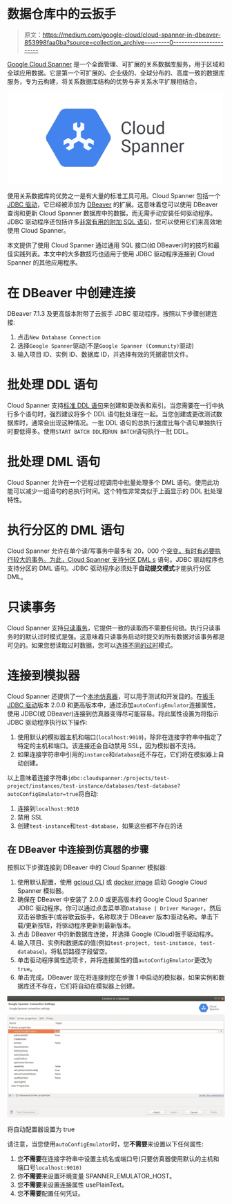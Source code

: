 # 数据仓库中的云扳手

> 原文：<https://medium.com/google-cloud/cloud-spanner-in-dbeaver-853998faa0ba?source=collection_archive---------0----------------------->

[Google Cloud Spanner](https://cloud.google.com/spanner) 是一个全面管理、可扩展的关系数据库服务，用于区域和全球应用数据。它是第一个可扩展的、企业级的、全球分布的、高度一致的数据库服务，专为云构建，将关系数据库结构的优势与非关系水平扩展相结合。

![](img/5ea3e6661905a239ecd25ee94bea5a27.png)

使用关系数据库的优势之一是有大量的标准工具可用。Cloud Spanner 包括一个 [JDBC 驱动](https://cloud.google.com/spanner/docs/use-oss-jdbc)，它已经被添加为 [DBeaver](https://dbeaver.io/) 的扩展。这意味着您可以使用 DBeaver 查询和更新 Cloud Spanner 数据库中的数据，而无需手动安装任何驱动程序。JDBC 驱动程序还包括许多[非常有用的附加 SQL 语句](https://cloud.google.com/spanner/docs/use-oss-jdbc#session_management_statements)，您可以使用它们来高效地使用 Cloud Spanner。

本文提供了使用 Cloud Spanner 通过通用 SQL 接口(如 DBeaver)时的技巧和最佳实践列表。本文中的大多数技巧也适用于使用 JDBC 驱动程序连接到 Cloud Spanner 的其他应用程序。

# 在 DBeaver 中创建连接

DBeaver 7.1.3 及更高版本附带了云扳手 JDBC 驱动程序。按照以下步骤创建连接:

1.  点击`New Database Connection`
2.  选择`Google Spanner`驱动(不是`Google Spanner (Community)`驱动)
3.  输入项目 ID、实例 ID、数据库 ID，并选择有效的凭据密钥文件。

# 批处理 DDL 语句

Cloud Spanner 支持[标准 DDL 语句](https://cloud.google.com/spanner/docs/data-definition-language)来创建和更改表和索引。当您需要在一行中执行多个语句时，强烈建议将多个 DDL 语句批处理在一起。当您创建或更改测试数据库时，通常会出现这种情况。一批 DDL 语句的总执行速度比每个语句单独执行时要低得多。使用`START BATCH DDL`和`RUN BATCH`语句执行一批 DDL。

# 批处理 DML 语句

Cloud Spanner 允许在一个远程过程调用中批量处理多个 DML 语句。使用此功能可以减少一组语句的总执行时间。这个特性非常类似于上面显示的 DDL 批处理特性。

# 执行分区的 DML 语句

Cloud Spanner 允许在单个读/写事务中最多有 20，000 个[突变。有时有必要执行较大的事务。为此，Cloud Spanner 支持](https://cloud.google.com/spanner/quotas#limits_for_creating_reading_updating_and_deleting_data)[分区 DML s](https://cloud.google.com/spanner/docs/dml-partitioned) 语句。JDBC 驱动程序也支持分区的 DML 语句。JDBC 驱动程序必须处于**自动提交模式**才能执行分区 DML。

# 只读事务

Cloud Spanner 支持[只读事务](https://cloud.google.com/spanner/docs/transactions#read-only_transactions)，它提供一致的读取而不需要任何锁。执行只读事务时的默认过时模式是强。这意味着只读事务启动时提交的所有数据对该事务都是可见的。如果您想读取过时数据，您可以[选择不同的过时](https://cloud.google.com/spanner/docs/use-oss-jdbc#set_read_only_staleness)模式。

# 连接到模拟器

Cloud Spanner 还提供了一个[本地仿真器](https://cloud.google.com/spanner/docs/emulator)，可以用于测试和开发目的。在[扳手 JDBC 驱动](https://github.com/googleapis/java-spanner-jdbc)版本 2.0.0 和更高版本中，通过添加`autoConfigEmulator`连接属性，使用 JDBC(或 DBeaver)连接到仿真器变得尽可能容易。将此属性设置为将指示 JDBC 驱动程序执行以下操作:

1.  使用默认的模拟器主机和端口(`localhost:9010`)，除非在连接字符串中指定了特定的主机和端口。该连接还会自动禁用 SSL，因为模拟器不支持。
2.  如果连接字符串中引用的`instance`和`database`还不存在，它们将在模拟器上自动创建。

以上意味着连接字符串`jdbc:cloudspanner:/projects/test-project/instances/test-instance/databases/test-database?autoConfigEmulator=true`将自动:

1.  连接到`localhost:9010`
2.  禁用 SSL
3.  创建`test-instance`和`test-database`，如果这些都不存在的话

## 在 DBeaver 中连接到仿真器的步骤

按照以下步骤连接到 DBeaver 中的 Cloud Spanner 模拟器:

1.  使用默认配置，使用 [gcloud CLI](https://cloud.google.com/spanner/docs/emulator#gcloud_cli) 或 [docker image](https://cloud.google.com/spanner/docs/emulator#docker) 启动 Google Cloud Spanner 模拟器。
2.  确保在 DBeaver 中安装了 2.0.0 或更高版本的 Google Cloud Spanner JDBC 驱动程序。你可以通过点击菜单项`Database | Driver Manager`，然后双击谷歌扳手(或谷歌**云**扳手，名称取决于 DBeaver 版本)驱动名称。单击下载/更新按钮，将驱动程序更新到最新版本。
3.  点击 DBeaver 中的新数据库连接，并选择 Google (Cloud)扳手驱动程序。
4.  输入项目、实例和数据库的值(例如`test-project, test-instance, test-database`)。将私钥路径字段留空。
5.  单击驱动程序属性选项卡，并将连接属性的值`autoConfigEmulator`更改为`true`。
6.  单击完成。DBeaver 现在将连接到您在步骤 1 中启动的模拟器，如果实例和数据库还不存在，它们将自动在模拟器上创建。

![](img/5cccbf796949140c65b38a5a7a9196ac.png)

将自动配置器设置为 true

请注意，当您使用`autoConfigEmulator`时，您**不需要**来设置以下任何属性:

1.  您**不需要**在连接字符串中设置主机名或端口号(只要仿真器使用默认的主机和端口号`localhost:9010)`
2.  你**不需要**来设置环境变量 SPANNER_EMULATOR_HOST。
3.  您**不需要**来设置连接属性 usePlainText。
4.  您**不需要**配置任何凭证。